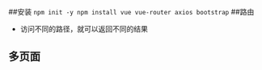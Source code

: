 ##安装
``
npm init -y
npm install vue vue-router axios bootstrap
``
##路由 
  - 访问不同的路径，就可以返回不同的结果

## 多页面 